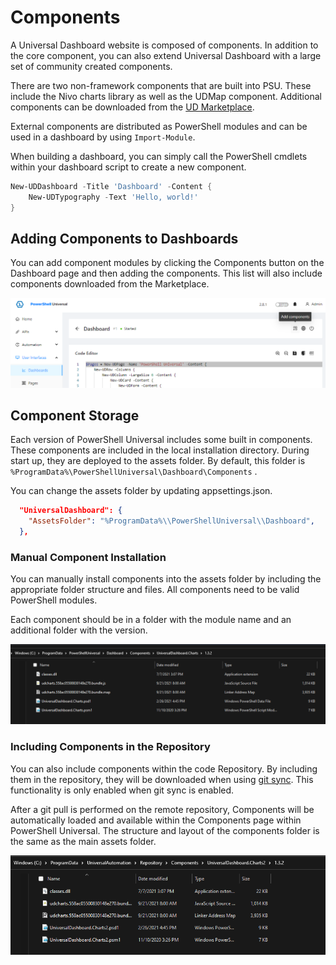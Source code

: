# Components

A Universal Dashboard website is composed of components. In addition to the core component, you can also extend Universal Dashboard with a large set of community created components.

There are two non-framework components that are built into PSU. These include the Nivo charts library as well as the UDMap component. Additional components can be downloaded from the [UD Marketplace](https://marketplace.universaldashboard.io).

External components are distributed as PowerShell modules and can be used in a dashboard by using `Import-Module`.

When building a dashboard, you can simply call the PowerShell cmdlets within your dashboard script to create a new component.

```powershell
New-UDDashboard -Title 'Dashboard' -Content {
    New-UDTypography -Text 'Hello, world!'
}
```

## Adding Components to Dashboards

You can add component modules by clicking the Components button on the Dashboard page and then adding the components. This list will also include components downloaded from the Marketplace.

![Add Components to a Dashboard](<../../../.gitbook/assets/image (435).png>)

## Component Storage

Each version of PowerShell Universal includes some built in components. These components are included in the local installation directory. During start up, they are deployed to the assets folder. By default, this folder is `%ProgramData%\PowerShellUniversal\Dashboard\Components` .

You can change the assets folder by updating appsettings.json.

```json
  "UniversalDashboard": {
    "AssetsFolder": "%ProgramData%\\PowerShellUniversal\\Dashboard",
  },
```

### Manual Component Installation

You can manually install components into the assets folder by including the appropriate folder structure and files. All components need to be valid PowerShell modules.

Each component should be in a folder with the module name and an additional folder with the version.

![](<../../../.gitbook/assets/image (284).png>)

### Including Components in the Repository

You can also include components within the code Repository. By including them in the repository, they will be downloaded when using [git sync](../../../config/git.md). This functionality is only enabled when git sync is enabled.

After a git pull is performed on the remote repository, Components will be automatically loaded and available within the Components page within PowerShell Universal. The structure and layout of the components folder is the same as the main assets folder.

![](<../../../.gitbook/assets/image (285).png>)
